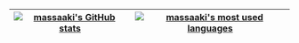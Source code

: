 
| [![massaaki's GitHub stats](https://github-readme-stats.vercel.app/api?username=massaaki&count_private=true&show_icons=true&hide=issues&hide_border=true&theme=dracula)](https://github.com/massaaki?tab=repositories) | [![massaaki's most used languages](https://github-readme-stats.vercel.app/api/top-langs/?username=massaaki&hide=html,java,handlebars,Starlark,%20php,css,scss,javascript,Jupyter%20Notebook&langs_count=15&layout=compact&theme=dracula&hide_border=true)](https://github.com/massaaki?tab=repositories) |
|:-:|:-:|
